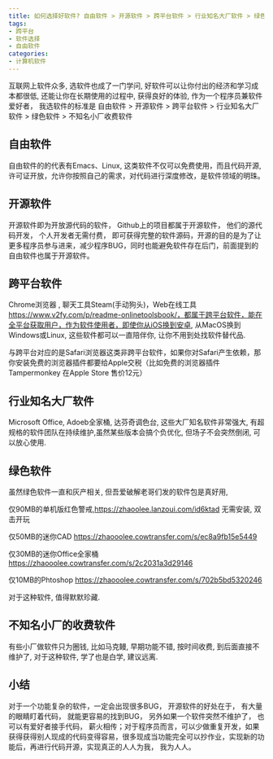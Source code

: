 ```yaml
---
title: 如何选择好软件? 自由软件 > 开源软件 > 跨平台软件 > 行业知名大厂软件 > 绿色软件 > 不知名小厂收费软件
tags: 
- 跨平台
- 软件选择
- 自由软件
categories:
- 计算机软件
---
```




互联网上软件众多, 选软件也成了一门学问, 好软件可以让你付出的经济和学习成本都很低, 还能让你在长期使用的过程中, 获得良好的体验, 作为一个程序员兼软件爱好者， 我选软件的标准是 自由软件 > 开源软件 > 跨平台软件 > 行业知名大厂软件 > 绿色软件 > 不知名小厂收费软件



## 自由软件



自由软件的的代表有Emacs、Linux,  这类软件不仅可以免费使用，而且代码开源,  许可证开放，允许你按照自己的需求，对代码进行深度修改，是软件领域的明珠。



## 开源软件



开源软件即为开放源代码的软件， Github上的项目都属于开源软件， 他们的源代码开发， 个人开发者无需付费， 即可获得完整的软件源码，开源的目的是为了让更多程序员参与进来，减少程序BUG，同时也能避免软件存在后门，前面提到的自由软件也属于开源软件。



## 跨平台软件



Chrome浏览器 , 聊天工具Steam(手动狗头)，Web在线工具 https://www.v2fy.com/p/readme-onlinetoolsbook/，都属于跨平台软件，能在全平台获取用户，作为软件使用者，即使你从iOS换到安卓, 从MacOS换到Windows或Linux, 这些软件都可以一直陪伴你, 让你不用到处找软件替代品.



与跨平台对应的是Safari浏览器这类非跨平台软件，如果你对Safari产生依赖，那你安装免费的浏览器插件都要给Apple交税（比如免费的浏览器插件Tampermonkey 在Apple Store 售价12元）





## 行业知名大厂软件



Microsoft Office, Adoeb全家桶, 达芬奇调色台, 这些大厂知名软件非常强大, 有超规格的软件团队在持续维护,虽然某些版本会搞个负优化, 但场子不会突然倒闭, 可以放心使用.





## 绿色软件



虽然绿色软件一直和灰产相关, 但吾爱破解老哥们发的软件包是真好用, 



仅90MB的单机版红色警戒,https://zhaoolee.lanzoui.com/id6ktad 无需安装, 双击开玩

仅50MB的迷你CAD https://zhaooolee.cowtransfer.com/s/ec8a9fb15e5449

仅30MB的迷你Office全家桶 https://zhaooolee.cowtransfer.com/s/2c2031a3d29146 

仅10MB的Phtoshop  https://zhaooolee.cowtransfer.com/s/702b5bd5320246



对于这种软件, 值得默默珍藏.



## 不知名小厂的收费软件



有些小厂做软件只为圈钱, 比如马克鳗, 早期功能不错, 按时间收费, 到后面直接不维护了, 对于这种软件, 学了也是白学, 建议远离.



## 小结



对于一个功能复杂的软件，一定会出现很多BUG， 开源软件的好处在于， 有大量的眼睛盯着代码， 就能更容易的找到BUG， 另外如果一个软件突然不维护了， 也可以有爱好者接手代码， 薪火相传；对于程序员而言，可以少做重复开发，如果获得获得别人现成的代码变得容易，很多现成当功能完全可以抄作业，实现新的功能后，再进行代码开源，实现真正的人人为我， 我为人人。

